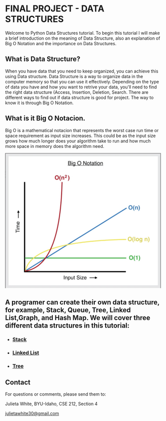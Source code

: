 # FINAL PROJECT - DATA STRUCTURES

Welcome to Python Data Structures tutorial. To begin this tutorial I will make a brief
introduction on the meaning of Data Structure, also an explanation of Big O Notation and 
the importance on Data Structures. 

## What is Data Structure?

When you have data that you need to keep organized, you can achieve this
using Data structure. Data Structure is a way to organize data in the computer 
memory so that you can use it effectively. 
Depending on the type of data you have and how you want to retrive your data, 
you'll need to find the right data structure (Access, Insertion, Deletion, Search.
There are different ways to find out if data structure is good for project. The way 
to know it is through Big O Notation. 

## What is it Big O Notacion. 

Big O is a mathematical notacion that represents the worst case run time or space
requirement as input size increases. This could be as the input size grows how 
much longer does your algorithm take to run and how much more space in memory does the 
algorithm need. 

![Big O Notation](images/bigOnotation.png)


## A programer can create their own data structure, for example, Stack, Queue, Tree, Linked List,Graph, and Hash Map. We will cover three different data structures in this tutorial: 

* ### [Stack](1_stack.md)
* ### [Linked List](2_linkedlist.md)
* ### [Tree](3_tree.md)

## Contact

For questions or comments, please send them to:

Julieta White, BYU-Idaho, CSE 212, Section 4

julietawhite30@gmail.com
